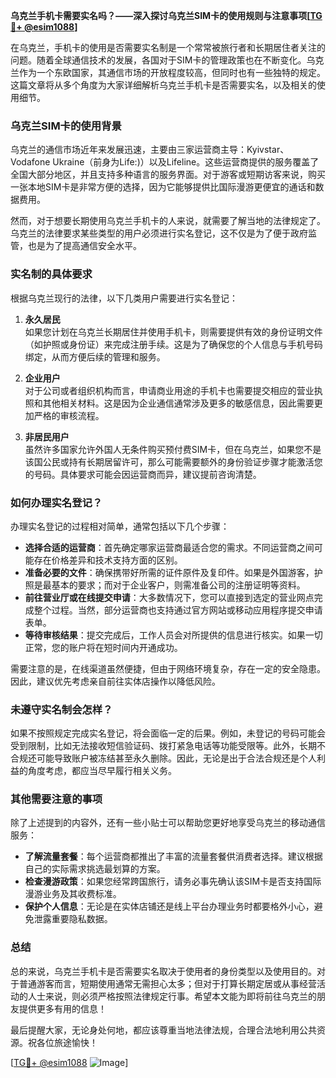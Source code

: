 **乌克兰手机卡需要实名吗？——深入探讨乌克兰SIM卡的使用规则与注意事项[[TG💪+ @esim1088](https://t.me/s/esim1088)]**

在乌克兰，手机卡的使用是否需要实名制是一个常常被旅行者和长期居住者关注的问题。随着全球通信技术的发展，各国对于SIM卡的管理政策也在不断变化。乌克兰作为一个东欧国家，其通信市场的开放程度较高，但同时也有一些独特的规定。这篇文章将从多个角度为大家详细解析乌克兰手机卡是否需要实名，以及相关的使用细节。

### 乌克兰SIM卡的使用背景

乌克兰的通信市场近年来发展迅速，主要由三家运营商主导：Kyivstar、Vodafone Ukraine（前身为Life:)）以及Lifeline。这些运营商提供的服务覆盖了全国大部分地区，并且支持多种语言的服务界面。对于游客或短期访客来说，购买一张本地SIM卡是非常方便的选择，因为它能够提供比国际漫游更便宜的通话和数据费用。

然而，对于想要长期使用乌克兰手机卡的人来说，就需要了解当地的法律规定了。乌克兰的法律要求某些类型的用户必须进行实名登记，这不仅是为了便于政府监管，也是为了提高通信安全水平。

### 实名制的具体要求

根据乌克兰现行的法律，以下几类用户需要进行实名登记：

1. **永久居民**  
   如果您计划在乌克兰长期居住并使用手机卡，则需要提供有效的身份证明文件（如护照或身份证）来完成注册手续。这是为了确保您的个人信息与手机号码绑定，从而方便后续的管理和服务。

2. **企业用户**  
   对于公司或者组织机构而言，申请商业用途的手机卡也需要提交相应的营业执照和其他相关材料。这是因为企业通信通常涉及更多的敏感信息，因此需要更加严格的审核流程。

3. **非居民用户**  
   虽然许多国家允许外国人无条件购买预付费SIM卡，但在乌克兰，如果您不是该国公民或持有长期居留许可，那么可能需要额外的身份验证步骤才能激活您的号码。具体要求可能会因运营商而异，建议提前咨询清楚。

### 如何办理实名登记？

办理实名登记的过程相对简单，通常包括以下几个步骤：

- **选择合适的运营商**：首先确定哪家运营商最适合您的需求。不同运营商之间可能存在价格差异和技术支持方面的区别。
- **准备必要的文件**：确保携带好所需的证件原件及复印件。如果是外国游客，护照是最基本的要求；而对于企业客户，则需准备公司的注册证明等资料。
- **前往营业厅或在线提交申请**：大多数情况下，您可以直接到选定的营业网点完成整个过程。当然，部分运营商也支持通过官方网站或移动应用程序提交申请表单。
- **等待审核结果**：提交完成后，工作人员会对所提供的信息进行核实。如果一切正常，您的账户将在短时间内开通成功。

需要注意的是，在线渠道虽然便捷，但由于网络环境复杂，存在一定的安全隐患。因此，建议优先考虑亲自前往实体店操作以降低风险。

### 未遵守实名制会怎样？

如果不按照规定完成实名登记，将会面临一定的后果。例如，未登记的号码可能会受到限制，比如无法接收短信验证码、拨打紧急电话等功能受限等。此外，长期不合规还可能导致账户被冻结甚至永久删除。因此，无论是出于合法合规还是个人利益的角度考虑，都应当尽早履行相关义务。

### 其他需要注意的事项

除了上述提到的内容外，还有一些小贴士可以帮助您更好地享受乌克兰的移动通信服务：

- **了解流量套餐**：每个运营商都推出了丰富的流量套餐供消费者选择。建议根据自己的实际需求挑选最划算的方案。
- **检查漫游政策**：如果您经常跨国旅行，请务必事先确认该SIM卡是否支持国际漫游业务及其收费标准。
- **保护个人信息**：无论是在实体店铺还是线上平台办理业务时都要格外小心，避免泄露重要隐私数据。

### 总结

总的来说，乌克兰手机卡是否需要实名取决于使用者的身份类型以及使用目的。对于普通游客而言，短期使用通常无需担心太多；但对于打算长期定居或从事经营活动的人士来说，则必须严格按照法律规定行事。希望本文能为即将前往乌克兰的朋友提供更多有用的信息！

最后提醒大家，无论身处何地，都应该尊重当地法律法规，合理合法地利用公共资源。祝各位旅途愉快！

[[TG💪+ @esim1088](https://t.me/s/esim1088) ![Image](https://i.postimg.cc/4NQfJmqS/Snipaste-2025-05-13-00-14-12.png)]